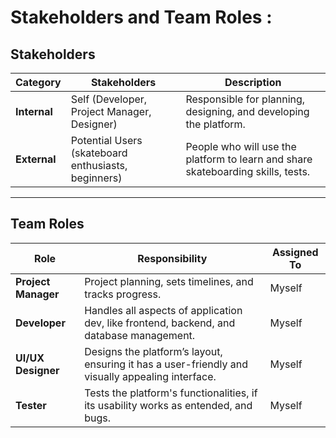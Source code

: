 # Stakeholders and Team Roles :

## Stakeholders

| **Category**     | **Stakeholders**                                   | **Description**                                                                 |
|------------------|----------------------------------------------------|---------------------------------------------------------------------------------|
| **Internal**     | Self (Developer, Project Manager, Designer)        | Responsible for planning, designing, and developing the platform.               |
| **External**     | Potential Users (skateboard enthusiasts, beginners)| People who will use the platform to learn and share skateboarding skills, tests.|

---

## Team Roles

| **Role**                | **Responsibility**                                                                                    | **Assigned To** |
|-------------------------|-------------------------------------------------------------------------------------------------------|-----------------|
| **Project Manager**     | Project planning, sets timelines, and tracks progress.                                                | Myself          |
| **Developer**           | Handles all aspects of application dev, like frontend, backend, and database management.              | Myself          |
| **UI/UX Designer**      | Designs the platform’s layout, ensuring it has a user-friendly and visually appealing interface.      | Myself          |
| **Tester**              | Tests the platform's functionalities, if its usability works as entended, and bugs.                   | Myself          |
